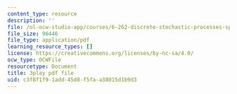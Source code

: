 ```yaml
---
content_type: resource
description: ''
file: /ol-ocw-studio-app/courses/6-262-discrete-stochastic-processes-spring-2011/c3f8f1f91add45d8f5faa38015d1b9d3_fY7NgCWCWoQ.pdf
file_size: 96446
file_type: application/pdf
learning_resource_types: []
license: https://creativecommons.org/licenses/by-nc-sa/4.0/
ocw_type: OCWFile
resourcetype: Document
title: 3play pdf file
uid: c3f8f1f9-1add-45d8-f5fa-a38015d1b9d3
---
```

